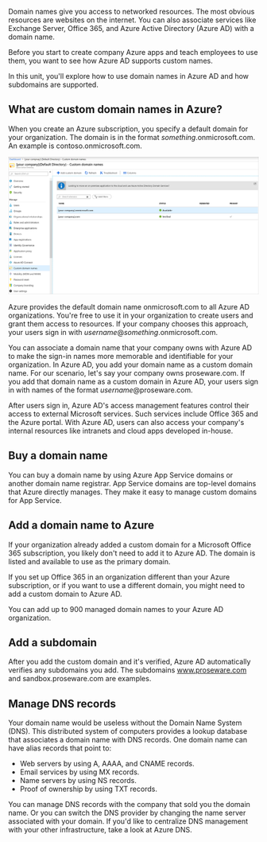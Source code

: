 Domain names give you access to networked resources. The most obvious resources are websites on the internet. You can also associate services like Exchange Server, Office 365, and Azure Active Directory (Azure AD) with a domain name.

Before you start to create company Azure apps and teach employees to use them, you want to see how Azure AD supports custom names.

In this unit, you'll explore how to use domain names in Azure AD and how subdomains are supported.

## What are custom domain names in Azure?

When you create an Azure subscription, you specify a default domain for your organization. The domain is in the format *something*.onmicrosoft.com. An example is contoso.onmicrosoft.com.

![Screenshot of example domain name under Azure Active Directory > Custom domain names in the Azure portal.](../media/2-add-a-custom-domain.png)

Azure provides the default domain name onmicrosoft.com to all Azure AD organizations. You're free to use it in your organization to create users and grant them access to resources. If your company chooses this approach, your users sign in with *username*@*something*.onmicrosoft.com. 

You can associate a domain name that your company owns with Azure AD to make the sign-in names more memorable and identifiable for your organization. In Azure AD, you add your domain name as a custom domain name. For our scenario, let's say your company owns proseware.com. If you add that domain name as a custom domain in Azure AD, your users sign in with names of the format *username*@proseware.com.

After users sign in, Azure AD's access management features control their access to external Microsoft services. Such services include Office 365 and the Azure portal. With Azure AD, users can also access your company's internal resources like intranets and cloud apps developed in-house.

## Buy a domain name

You can buy a domain name by using Azure App Service domains or another domain name registrar. App Service domains are top-level domains that Azure directly manages. They make it easy to manage custom domains for App Service.

## Add a domain name to Azure

If your organization already added a custom domain for a Microsoft Office 365 subscription, you likely don't need to add it to Azure AD. The domain is listed and available to use as the primary domain.

If you set up Office 365 in an organization different than your Azure subscription, or if you  want to use a different domain, you might need to add a custom domain to Azure AD.

You can add up to 900 managed domain names to your Azure AD organization.

## Add a subdomain

After you add the custom domain and it's verified, Azure AD automatically verifies any subdomains you add. The subdomains www.proseware.com and sandbox.proseware.com are examples.

## Manage DNS records

Your domain name would be useless without the Domain Name System (DNS). This distributed system of computers provides a lookup database that associates a domain name with DNS records. One domain name can have alias records that point to:

- Web servers by using A, AAAA, and CNAME records.
- Email services by using MX records.
- Name servers by using NS records.
- Proof of ownership by using TXT records.

You can manage DNS records with the company that sold you the domain name. Or you can switch the DNS provider by changing the name server associated with your domain. If you'd like to centralize DNS management with your other infrastructure, take a look at Azure DNS.
